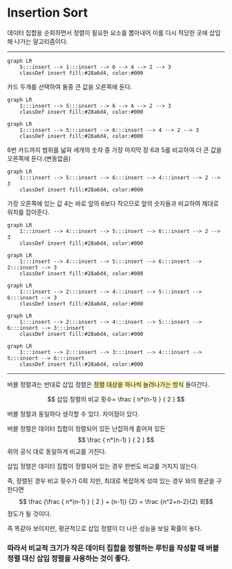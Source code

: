 # Insertion Sort

데이터 집합을 순회하면서 정렬이 필요한 요소를 뽑아내어 이를 다시 적당한 곳에 삽입해 나가는 알고리즘이다. 

----

```mermaid
graph LR
    5:::insert --> 1:::insert --> 6 --> 4 --> 2 --> 3     
    classDef insert fill:#28a6d4, color:#000
```
카드 두개를 선택하여 둘중 큰 값을 오른쪽에 둔다.
```mermaid
graph LR
    1:::insert --> 5:::insert --> 6 --> 4 --> 2 --> 3
    classDef insert fill:#28a6d4, color:#000
```
```mermaid
graph LR
    1:::insert --> 5:::insert --> 6:::insert --> 4 --> 2 --> 3
    classDef insert fill:#28a6d4, color:#000
```
6번 카드까지 범위를 넓혀 세개의 숫자 중 가장 마지막 장 6과 5를 비교하여 더 큰 값을 오른쪽에 둔다.(변동없음)
```mermaid
graph LR
    1:::insert --> 5:::insert --> 6:::insert --> 4:::insert --> 2 --> 3
    classDef insert fill:#28a6d4, color:#000
```
가장 오른쪽에 있는 값 4는 바로 앞의 6보다 작으므로 앞의 숫자들과 비교하여 제대로 위치를 잡아준다.
```mermaid
graph LR
    1:::insert --> 4:::insert --> 5:::insert --> 6:::insert --> 2 --> 3
    classDef insert fill:#28a6d4, color:#000
```
```mermaid
graph LR
    1:::insert --> 4:::insert --> 5:::insert --> 6:::insert --> 2:::insert --> 3
    classDef insert fill:#28a6d4, color:#000
```
```mermaid
graph LR
    1:::insert --> 2:::insert --> 4:::insert --> 5:::insert --> 6:::insert --> 3
    classDef insert fill:#28a6d4, color:#000
```
```mermaid
graph LR
    1:::insert --> 2:::insert --> 4:::insert --> 5:::insert --> 6:::insert --> 3:::insert
    classDef insert fill:#28a6d4, color:#000
```
```mermaid
graph LR
    1:::insert --> 2:::insert --> 3:::insert --> 4:::insert --> 5:::insert --> 6:::insert
    classDef insert fill:#28a6d4, color:#000
```

-----
버블 정렬과는 반대로 삽입 정렬은 <span style="background-color: #fff5b1;">정렬 대상을 하나씩 늘려나가는 방식</span> 돌아간다. 

$$
삽입 정렬의 비교 횟수= \frac { n*(n-1) } { 2 }
$$

버블 정렬과 동일하다 생각할 수 있다. 차이점이 있다. 

버블 정렬은 데이터 집합이 정렬되어 있든 난잡하게 흩어져 있든 
$$ \frac { n*(n-1) } { 2 } $$
위의 공식 대로 동일하게 비교를 거친다.

삽입 정렬은 데이터 집합이 정렬되어 있는 경우 한번도 비교를 거치지 않는다. 

즉, 정렬된 경우 비교 횟수가 0회 지만, 최대로 복잡하게 섞여 있는 경우 와의 평균을 구한다면 
$$ \frac {\frac { n*(n-1) } { 2 } + (n-1)} {2} = \frac {n^2+n-2}{2} 회$$ 
정도가 될 것이다. 

즉 똑같아 보이지만, 평균적으로 삽입 정렬이 더 나은 성능을 보일 확률이 놓다. 

### 따라서 비교적 크기가 작은 데이터 집합을 정렬하는 루틴을 작성할 때 버블 정렬 대신 삽입 정렬을 사용하는 것이 좋다.
